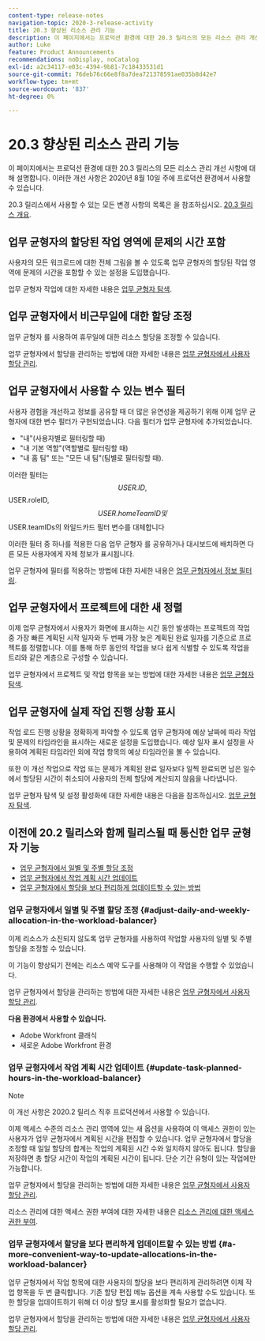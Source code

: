 ```yaml
---
content-type: release-notes
navigation-topic: 2020-3-release-activity
title: 20.3 향상된 리소스 관리 기능
description: 이 페이지에서는 프로덕션 환경에 대한 20.3 릴리스의 모든 리소스 관리 개선 사항에 대해 설명합니다. 이러한 개선 사항은 2020년 8월 10일 주에 프로덕션 환경에서 사용할 수 있습니다.
author: Luke
feature: Product Announcements
recommendations: noDisplay, noCatalog
exl-id: a2c34117-e03c-4394-9b81-7c18433531d1
source-git-commit: 76deb76c66e8f8a7dea721378591ae035b8d42e7
workflow-type: tm+mt
source-wordcount: '837'
ht-degree: 0%

---
```


# 20.3 향상된 리소스 관리 기능

이 페이지에서는 프로덕션 환경에 대한 20.3 릴리스의 모든 리소스 관리 개선 사항에 대해 설명합니다. 이러한 개선 사항은 2020년 8월 10일 주에 프로덕션 환경에서 사용할 수 있습니다.

20.3 릴리스에서 사용할 수 있는 모든 변경 사항의 목록은 을 참조하십시오. [20.3 릴리스 개요](../../../product-announcements/product-releases/20.3-release-activity/20.3-release-overview.md).

## 업무 균형자의 할당된 작업 영역에 문제의 시간 포함

사용자의 모든 워크로드에 대한 전체 그림을 볼 수 있도록 업무 균형자의 할당된 작업 영역에 문제의 시간을 포함할 수 있는 설정을 도입했습니다.

업무 균형자 작업에 대한 자세한 내용은 [업무 균형자 탐색](../../../resource-mgmt/workload-balancer/navigate-the-workload-balancer.md).

## 업무 균형자에서 비근무일에 대한 할당 조정

업무 균형자 를 사용하여 휴무일에 대한 리소스 할당을 조정할 수 있습니다.

업무 균형자에서 할당을 관리하는 방법에 대한 자세한 내용은 [업무 균형자에서 사용자 할당 관리](../../../resource-mgmt/workload-balancer/manage-user-allocations-workload-balancer.md).

## 업무 균형자에서 사용할 수 있는 변수 필터

사용자 경험을 개선하고 정보를 공유할 때 더 많은 유연성을 제공하기 위해 이제 업무 균형자에 대한 변수 필터가 구현되었습니다. 다음 필터가 업무 균형자에 추가되었습니다.

* &quot;내&quot;(사용자별로 필터링할 때)
* &quot;내 기본 역할&quot;(역할별로 필터링할 때)
* &quot;내 홈 팀&quot; 또는 &quot;모든 내 팀&quot;(팀별로 필터링할 때).

이러한 필터는 $$USER.ID, $$USER.roleID, $$USER.homeTeamID 및 $$USER.teamIDs의 와일드카드 필터 변수를 대체합니다

이러한 필터 중 하나를 적용한 다음 업무 균형자 를 공유하거나 대시보드에 배치하면 다른 모든 사용자에게 자체 정보가 표시됩니다.

업무 균형자에 필터를 적용하는 방법에 대한 자세한 내용은 [업무 균형자에서 정보 필터링](../../../resource-mgmt/workload-balancer/filter-information-workload-balancer.md).

## 업무 균형자에서 프로젝트에 대한 새 정렬

이제 업무 균형자에서 사용자가 화면에 표시하는 시간 동안 발생하는 프로젝트의 작업 중 가장 빠른 계획된 시작 일자와 두 번째 가장 늦은 계획된 완료 일자를 기준으로 프로젝트를 정렬합니다. 이를 통해 하루 동안의 작업을 보다 쉽게 식별할 수 있도록 작업을 트리와 같은 계층으로 구성할 수 있습니다.

업무 균형자에서 프로젝트 및 작업 항목을 보는 방법에 대한 자세한 내용은 [업무 균형자 탐색](../../../resource-mgmt/workload-balancer/navigate-the-workload-balancer.md).

## 업무 균형자에 실제 작업 진행 상황 표시

작업 로드 진행 상황을 정확하게 파악할 수 있도록 업무 균형자에 예상 날짜에 따라 작업 및 문제의 타임라인을 표시하는 새로운 설정을 도입했습니다. 예상 일자 표시 설정을 사용하여 계획된 타임라인 외에 작업 항목의 예상 타임라인을 볼 수 있습니다.

또한 이 개선 작업으로 작업 또는 문제가 계획된 완료 일자보다 일찍 완료되면 남은 일수에서 할당된 시간이 취소되어 사용자의 전체 할당에 계산되지 않음을 나타냅니다.

업무 균형자 탐색 및 설정 활성화에 대한 자세한 내용은 다음을 참조하십시오. [업무 균형자 탐색](../../../resource-mgmt/workload-balancer/navigate-the-workload-balancer.md).

## 이전에 20.2 릴리스와 함께 릴리스될 때 통신한 업무 균형자 기능

* [업무 균형자에서 일별 및 주별 할당 조정](#adjust-daily-and-weekly-allocation-in-the-workload-balancer)
* [업무 균형자에서 작업 계획 시간 업데이트](#update-task-planned-hours-in-the-workload-balancer)
* [업무 균형자에서 할당을 보다 편리하게 업데이트할 수 있는 방법](#a-more-convenient-way-to-update-allocations-in-the-workload-balancer)

### 업무 균형자에서 일별 및 주별 할당 조정 {#adjust-daily-and-weekly-allocation-in-the-workload-balancer}

이제 리소스가 소진되지 않도록 업무 균형자를 사용하여 작업할 사용자의 일별 및 주별 할당을 조정할 수 있습니다.

이 기능이 향상되기 전에는 리소스 예약 도구를 사용해야 이 작업을 수행할 수 있었습니다.

업무 균형자에서 할당을 관리하는 방법에 대한 자세한 내용은 [업무 균형자에서 사용자 할당 관리](../../../resource-mgmt/workload-balancer/manage-user-allocations-workload-balancer.md).

**다음 환경에서 사용할 수 있습니다.**

* Adobe Workfront 클래식
* 새로운 Adobe Workfront 환경

### 업무 균형자에서 작업 계획 시간 업데이트 {#update-task-planned-hours-in-the-workload-balancer}

>[!NOTE]
>
>이 개선 사항은 2020.2 릴리스 직후 프로덕션에서 사용할 수 있습니다.

이제 액세스 수준의 리소스 관리 영역에 있는 새 옵션을 사용하여 이 액세스 권한이 있는 사용자가 업무 균형자에서 계획된 시간을 편집할 수 있습니다. 업무 균형자에서 할당을 조정할 때 일일 할당의 합계는 작업의 계획된 시간 수와 일치하지 않아도 됩니다. 할당을 저장하면 총 할당 시간이 작업의 계획된 시간이 됩니다. 단순 기간 유형이 있는 작업에만 가능합니다.

업무 균형자에서 할당을 관리하는 방법에 대한 자세한 내용은 [업무 균형자에서 사용자 할당 관리](../../../resource-mgmt/workload-balancer/manage-user-allocations-workload-balancer.md).

리소스 관리에 대한 액세스 권한 부여에 대한 자세한 내용은 [리소스 관리에 대한 액세스 권한 부여](../../../administration-and-setup/add-users/configure-and-grant-access/grant-access-resource-management.md).

### 업무 균형자에서 할당을 보다 편리하게 업데이트할 수 있는 방법 {#a-more-convenient-way-to-update-allocations-in-the-workload-balancer}

업무 균형자에서 작업 항목에 대한 사용자의 할당을 보다 편리하게 관리하려면 이제 작업 항목을 두 번 클릭합니다. 기존 할당 편집 메뉴 옵션을 계속 사용할 수도 있습니다. 또한 할당을 업데이트하기 위해 더 이상 할당 표시를 활성화할 필요가 없습니다.

업무 균형자에서 할당을 관리하는 방법에 대한 자세한 내용은 [업무 균형자에서 사용자 할당 관리](../../../resource-mgmt/workload-balancer/manage-user-allocations-workload-balancer.md).
